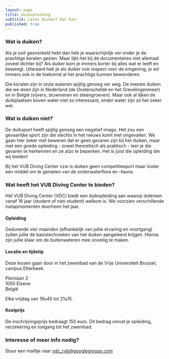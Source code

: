 ```yaml
---
layout: page
title: Duikopleiding
subtitle: Leren duiken? Dat Kan!
published: true
---
```


### Wat is duiken?
Als je ooit gesnorkeld hebt dan heb je waarschijnlijk ver onder je de prachtige koralen gezien. Maar lijkt het bij de documentaires niet allemaal zoveel dichter bij? Als duiker kom je immers korter bij alles wat er leeft en beweegt. Uiteraard heb je als duiker ook respect voor de omgeving, je wil immers ook in de toekomst al het prachtigs kunnen bewonderen.

Die koralen zijn in onze wateren spijtig genoeg ver weg. De meeste duiken die we doen zijn in Nederland (de Oosterschelde en het Grevelingenmeer) en in België (vijvers, stuwmeren en steengroeven). Maar ook al lijken de duikplaatsen boven water niet zo interessant, onder water zijn ze het zeker wel.

### Wat is duiken niet?
De duiksport heeft spijtig genoeg een negatief imago. Het zou een gevaarlijke sport zijn die slechts in het nieuws komt met ongevallen. We gaan hier zeker niet beweren dat er geen gevaren zijn bij het duiken, maar met een goede opleiding - zowel theoretisch als praktisch - leer je die gevaren te herkennen en ze alzo te beperken. Het is juist die opleiding die wij bieden!

Bij het VUB Diving Center vzw is duiken geen competitiesport maar louter een middel om te genieten van de onderwaterflora en –fauna.

### Wat heeft het VUB Diving Center te bieden?

Het VUB Diving Center (VDC) biedt een duikopleiding aan waarop iedereen vanaf 16 jaar (student of niet-student) welkom is. We voorzien verschillende instapmomenten doorheen het jaar.

#### Opleiding 

Gedurende vier maanden (afhankelijk van jullie ervaring en voortgang) zullen jullie de basistechnieken van het duiken aangeleerd krijgen.  Hierna zijn jullie klaar om de buitenwateren mee onveilig te maken.

#### Locatie en tijdstip

Deze lessen gaan door in het zwembad van de Vrije Universiteit Brussel, campus Etterbeek.

Pleinlaan 2  
1050 Elsene  
België

Elke vrijdag van 19u45 tot 21u15.

#### Kostprijs

De inschrijvingsprijs bedraagt 150 euro. Dit bedrag omvat je opleiding, verzekering en toegang tot het zwembad.

### Interesse of meer info nodig?

Stuur een mailtje naar <vdc_rvb@googlegroups.com>
